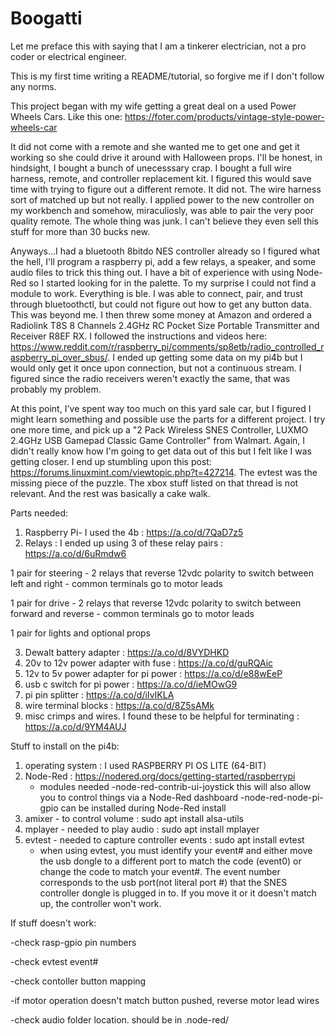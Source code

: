 # Boogatti
Let me preface this with saying that I am a tinkerer electrician, not a pro coder or electrical engineer.

This is my first time writing a README/tutorial, so forgive me if I don't follow any norms.

This project began with my wife getting a great deal on a used Power Wheels Cars. 
Like this one: https://foter.com/products/vintage-style-power-wheels-car

It did not come with a remote and she wanted me to get one and get it working so she could drive it around with Halloween props.
I'll be honest, in hindsight, I bought a bunch of unecesssary crap.
I bought a full wire harness, remote, and controller replacement kit. 
I figured this would save time with trying to figure out a different remote.
It did not. The wire harness sort of matched up but not really. 
I applied power to the new controller on my workbench and somehow, miraculiosly, was able to pair the very poor quality remote.
The whole thing was junk. I can't believe they even sell this stuff for more than 30 bucks new.

Anyways...I had a bluetooth 8bitdo NES controller already so I figured what the hell, I'll program a raspberry pi, add a few relays, 
a speaker, and some audio files to trick this thing out. I have a bit of experience with using Node-Red so I started looking for in the palette. To my surprise I could not find a module to work. Everything is ble. I was able to connect, pair, and trust through bluetoothctl, but could not figure out how to get any button data. This was beyond me.  I then threw some money at Amazon and ordered a Radiolink T8S 8 Channels 2.4GHz RC Pocket Size Portable Transmitter and Receiver R8EF RX.
I followed the instructions and videos here: https://www.reddit.com/r/raspberry_pi/comments/sp8etb/radio_controlled_raspberry_pi_over_sbus/.
I ended up getting some data on my pi4b but I would only get it once upon connection, but not a continuous stream. I figured since the radio receivers weren't exactly the same, that was probably my problem.

At this point, I've spent way too much on this yard sale car, but I figured I might learn something and possible use the parts for a different project. I try one more time, and pick up a "2 Pack Wireless SNES Controller, LUXMO 2.4GHz USB Gamepad Classic Game Controller" from Walmart.
Again, I didn't really know how I'm going to get data out of this but I felt like I was getting closer. I end up stumbling upon this post: https://forums.linuxmint.com/viewtopic.php?t=427214. The evtest was the missing piece of the puzzle. The xbox stuff listed on that thread is not relevant.
And the rest was basically a cake walk.

Parts needed:
1. Raspberry Pi- I used the 4b : https://a.co/d/7QaD7z5
2. Relays : I ended up using 3 of these relay pairs : https://a.co/d/6uRmdw6

  1 pair for steering - 2 relays that reverse 12vdc polarity to switch between left and right - common terminals go to motor leads

  1 pair for drive - 2 relays that reverse 12vdc polarity to switch between forward and reverse - common terminals go to motor leads

  1 pair for lights and optional props

3. Dewalt battery adapter : https://a.co/d/8VYDHKD
4. 20v to 12v power adapter with fuse : https://a.co/d/guRQAic
5. 12v to 5v power adapter for pi power : https://a.co/d/e88wEeP
6. usb c switch for pi power : https://a.co/d/ieMOwG9
7. pi pin splitter : https://a.co/d/iIvIKLA
8. wire terminal blocks : https://a.co/d/8Z5sAMk
9. misc crimps and wires. I found these to be helpful for terminating : https://a.co/d/9YM4AUJ

Stuff to install on the pi4b:
1. operating system : I used RASPBERRY PI OS LITE (64-BIT)
2. Node-Red : https://nodered.org/docs/getting-started/raspberrypi
    - modules needed
        -node-red-contrib-ui-joystick     this will also allow you to control things via a Node-Red dashboard
        -node-red-node-pi-gpio            can be installed during Node-Red install
3. amixer - to control volume : sudo apt install alsa-utils
4. mplayer - needed to play audio : sudo apt install mplayer
5. evtest - needed to capture controller events  : sudo apt install evtest
   - when using evtest, you must identify your event# and either move the usb dongle to a different port to match the code (event0) or change the code to match your         event#.  The event number corresponds to the usb port(not literal port #) that the SNES controller dongle is plugged in to. If you move it or it doesn't              match up, the controller won't work.

If stuff doesn't work:

  -check rasp-gpio pin numbers

  -check evtest event#

  -check contoller button mapping

  -if motor operation doesn't match button pushed, reverse motor lead wires

  -check audio folder location. should be in .node-red/
  


